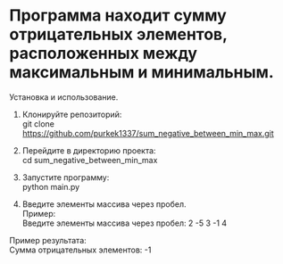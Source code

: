 # Программа находит сумму отрицательных элементов, расположенных между максимальным и минимальным.

Установка и использование.

1. Клонируйте репозиторий:<br>git clone https://github.com/purkek1337/sum_negative_between_min_max.git

2. Перейдите в директорию проекта:<br>cd sum_negative_between_min_max

3. Запустите программу:<br>python main.py

4. Введите элементы массива через пробел.<br>Пример:<br>Введите элементы массива через пробел: 2 -5 3 -1 4

Пример результата:<br>
Сумма отрицательных элементов: -1
